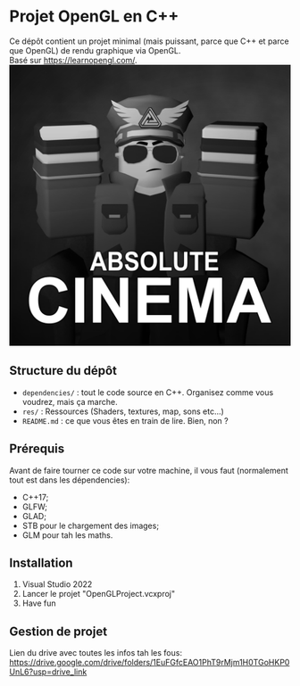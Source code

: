 # Projet OpenGL en C++

Ce dépôt contient un projet minimal (mais puissant, parce que C++ et parce que OpenGL) de rendu graphique via OpenGL.<br>
Basé sur https://learnopengl.com/.
![Absolute cinema](absolutecinema.png)


##  Structure du dépôt

- `dependencies/` : tout le code source en C++. Organisez comme vous voudrez, mais ça marche.
- `res/` : Ressources (Shaders, textures, map, sons etc...)
- `README.md` : ce que vous êtes en train de lire. Bien, non ? 

##  Prérequis

Avant de faire tourner ce code sur votre machine, il vous faut (normalement tout est dans les dépendencies):

- C++17;
- GLFW;
- GLAD;
- STB pour le chargement des images;
- GLM pour tah les maths.

##  Installation

1. Visual Studio 2022
2. Lancer le projet "OpenGLProject.vcxproj"
3. Have fun

## Gestion de projet

Lien du drive avec toutes les infos tah les fous:<br>
https://drive.google.com/drive/folders/1EuFGfcEAO1PhT9rMjm1H0TGoHKP0UnL6?usp=drive_link
